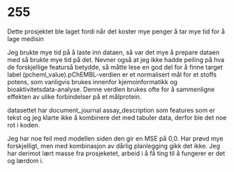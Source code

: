 # 255
Dette prosjektet ble laget fordi når det koster mye penger å tar mye tid for å lage medisin 

Jeg brukte mye tid på å laste inn dataen, så var det mye å prepare dataen med så brukte mye tid på det. Nevner også at jeg ikke hadde peiling på hva de forskjellige 
featurså betydde, så måtte lese en god del for å finne target label (pcheml_value).pChEMBL-verdien er et normalisert mål for et stoffs potens, som vanligvis brukes innenfor kjemoinformatikk og bioaktivitetsdata-analyse. Denne verdien brukes ofte for å sammenligne effekten av ulike forbindelser på et målprotein.

datasettet har document_journal assay_description som features som er tekst og jeg klarte ikke å kombinere det med tabuler data, derfor ble det noe rot i koden.

Jeg har noe feil med modellen siden den gir en MSE på 0,0. Har prøvd mye forskjelligt, men med kombinasjon av dårlig planlegging gikk det ikke. Jeg har derimot lært masse fra prosjeketet, arbeid i å få ting til å fungerer er det og lærdom i.
